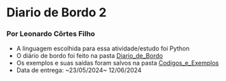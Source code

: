 # Diario de Bordo 2
### Por Leonardo Côrtes Filho
- A linguagem escolhida para essa atividade/estudo foi Python
- O diário de bordo foi feito na pasta [Diario_de_Bordo](https://github.com/LeonardoCFilho/Diario_de_bordo_2-LPP-2024.1/tree/main/Diario_de_Bordo)
- Os exemplos e suas saídas foram salvos na pasta [Codigos_e_Exemplos](https://github.com/LeonardoCFilho/Diario_de_bordo_2-LPP-2024.1/tree/main/Codigos_e_Exemplos)
- Data de entrega: ~23/05/2024~ 12/06/2024
